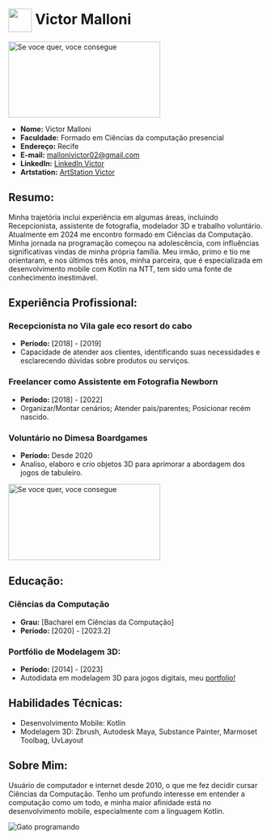 <h1>
  <a href="https://github.com/victor-malloni">
    <img align="center" width="46px" src="https://media1.giphy.com/media/xThuWu82QD3pj4wvEQ/giphy.gif?cid=ecf05e47y9sq4eq4sir0z1uksiofrtiyd5fa8ayueb4u5vi6&ep=v1_gifs_search&rid=giphy.gif&ct=g"></a>
  <span> Victor Malloni</span>
</h1>

<img src="https://gifdb.com/images/high/cartoon-cat-sketch-drawing-computer-q6ahnmbmjt8tuj6a.webp" alt="Se voce quer, voce consegue" width="300" height="150">

- **Nome:** Victor Malloni
- **Faculdade:** Formado em Ciências da computação presencial 
- **Endereço:** Recife
- **E-mail:** mallonivictor02@gmail.com
- **LinkedIn:** [LinkedIn Victor](https://www.linkedin.com/in/victor-moura-26a10a232/)
- **Artstation:** [ArtStation Victor](https://www.artstation.com/oxemalloni)

## Resumo:

Minha trajetória inclui experiência em algumas áreas, incluindo Recepcionista, assistente de fotografia, modelador 3D e trabalho voluntário. Atualmente em 2024 me encontro formado em Ciências da Computação. Minha jornada na programação começou na adolescência, com influências significativas vindas de minha própria família. Meu irmão, primo e tio me orientaram, e nos últimos três anos, minha parceira, que é especializada em desenvolvimento mobile com Kotlin na NTT, tem sido uma fonte de conhecimento inestimável.

## Experiência Profissional:

### Recepcionista no Vila gale eco resort do cabo
- **Período:** [2018] - [2019]
- Capacidade de atender aos clientes, identificando suas necessidades e esclarecendo dúvidas sobre produtos ou serviços.

### Freelancer como Assistente em Fotografia Newborn
- **Período:** [2018] - [2022]
- Organizar/Montar cenários; Atender pais/parentes; Posicionar recém nascido.

### Voluntário no Dimesa Boardgames
- **Período:** Desde 2020
- Analiso, elaboro e crio objetos 3D para aprimorar a abordagem dos jogos de tabuleiro.

<img src="https://i.giphy.com/media/j528jY71OUG0imgv4Y/giphy.webp" alt="Se voce quer, voce consegue" width="300" height="150">

## Educação:

### Ciências da Computação 
- **Grau:** [Bacharel em Ciências da Computação]
- **Período:** [2020] - [2023.2]
  
### Portfólio de Modelagem 3D:
- **Período:** [2014] - [2023]
- Autodidata em modelagem 3D para jogos digitais, meu [portfolio!](https://www.artstation.com/oxemalloni)
  
## Habilidades Técnicas:
- Desenvolvimento Mobile: Kotlin
- Modelagem 3D: Zbrush, Autodesk Maya, Substance Painter, Marmoset Toolbag, UvLayout

## Sobre Mim:

Usuário de computador e internet desde 2010, o que me fez decidir cursar Ciências da Computação. Tenho um profundo interesse em entender a computação como um todo, e minha maior afinidade está no desenvolvimento mobile, especialmente com a linguagem Kotlin.

![Gato programando](https://media1.giphy.com/media/26hiu3mZVquuykwhy/giphy.gif?cid=ecf05e47qtl4y7z8sr2vuuznub8rm78ue1yu7s4n9xkocwqw&ep=v1_gifs_related&rid=giphy.gif&ct=g)
